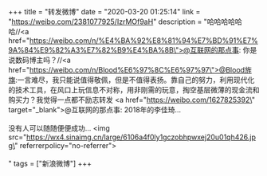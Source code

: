 +++
title = "转发微博"
date = "2020-03-20 01:25:14"
link = "https://weibo.com/2381077925/IzrMOf9aH"
description = "哈哈哈哈哈哈//<a href=\"https://weibo.com/n/%E4%BA%92%E8%81%94%E7%BD%91%E7%9A%84%E9%82%A3%E7%82%B9%E4%BA%8B\">@互联网的那点事</a>: 你是说数码博主吗？//<a href=\"https://weibo.com/n/Blood%E6%97%8C%E6%97%97\">@Blood旌旗</a>:一言难尽，我只能说值得敬佩，但是不值得表扬。靠自己的努力，利用现代化的技术工具，在风口上玩信息不对称，用非刚需的玩意，掏空基层微薄的现金流和购买力？我觉得一点都不励志转发 <a href=\"https://weibo.com/1627825392\" target=\"_blank\">@互联网的那点事</a>: 2018年的李佳琦…<br><br>没有人可以随随便便成功… <img src=\"https://wx4.sinaimg.cn/large/6106a4f0ly1gczobhpwxej20u01qh426.jpg\" referrerpolicy=\"no-referrer\"><br><br>"
tags = ["新浪微博"]
+++
